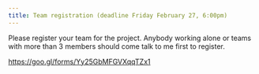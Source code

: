 ```yaml
---
title: Team registration (deadline Friday February 27, 6:00pm)
---
```


Please register your team for the project. Anybody working alone or teams with more than 3 members should come talk to me first to register. 

https://goo.gl/forms/Yy25GbMFGVXqqTZx1